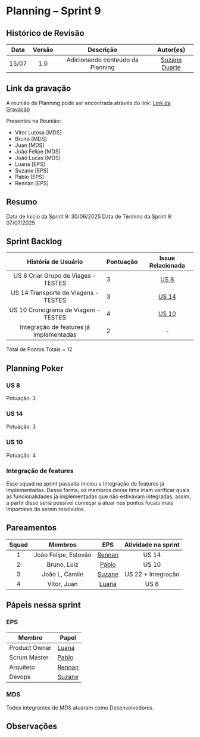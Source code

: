 # Planning – Sprint 9

## Histórico de Revisão
| Data | Versão | Descrição | Autor(es)|
|:----:|:------:|:---------:|:--------:|
| 15/07 | 1.0 | Adicionando conteúdo da Planning | [Suzane Duarte](https://github.com/suzaneaduarte)|

## Link da gravação 

A reunião de Planning pode ser encontrada através do link: [Link da Gravação](https://unbbr.sharepoint.com/sites/Time1-EPSMDS/_layouts/15/stream.aspx?id=%2Fsites%2FTime1%2DEPSMDS%2FDocumentos%20Compartilhados%2FGeneral%2FRecordings%2FReuni%C3%A3o%20em%20General%2D20250702%5F201552%2DGrava%C3%A7%C3%A3o%20de%20Reuni%C3%A3o%2Emp4&referrer=StreamWebApp%2EWeb&referrerScenario=AddressBarCopied%2Eview%2Ed115109f%2D1baa%2D4657%2D8b0a%2D585db80992f1)

Presentes na Reunião:

- Vitor Lutosa [MDS]
- Bruno [MDS]
- Juan [MDS]
- João Felipe [MDS]
- João Lucas [MDS]
- Luana [EPS]
- Suzane [EPS]
- Pablo [EPS]
- Rennan [EPS]

## Resumo 

Data de Início da Sprint 9: 30/06/2025
Data de Término da Sprint 9: 07/07/2025

## Sprint Backlog

| **História de Usuário**                                                            | **Pontuação** | **Issue Relacionada**|
| :--------------------------------------------------------------------: | :------------- | :-----------: | 
| US 8 Criar Grupo de Viages - TESTES | 3 |       [US 8](https://github.com/fga-eps-mds/2025.1-VaiPelaSombra-docs/issues/20)       | 
| US 14 Transporte de Viagens - TESTES | 3 |       [US 14](https://github.com/fga-eps-mds/2025.1-VaiPelaSombra-docs/issues/32)       | 
| US 10 Cronograma de Viagem - TESTES | 4 |       [US 10](https://github.com/fga-eps-mds/2025.1-VaiPelaSombra-docs/issues/22)       | 
| Integração de features já implementadas | 2 |       -       | 

Total de Pontos Totais = 12

## Planning Poker 

### US 8 

Potuação: 3

### US 14

Potuação: 3

### US 10

Potuação: 4

### Integração de features

Esse squad na sprint passada iniciou a Integração de features já implementadas. Dessa forma, os membros desse time iriam verificar quais as funcionalidades já implementadas que não estivavam integradas, assim, a partir disso seria possível começar a atuar nos pontos focais mais importates de serem resolvidos. 

## Pareamentos

| Squad | Membros | EPS | Atividade na sprint |
|:--------: | :-------: | :-------:| :-----:|
| 1 | João Felipe, Estevão | [Rennan](https://github.com/renannOgomes) | US 14 |
| 2 | Bruno, Luiz | [Pablo](https://github.com/PabloGJBS) | US 10  |
| 3 | João L, Camile | [Suzane](https://github.com/suzaneaduarte) | US 22 + Integração |
| 4 | Vitor, Juan | [Luana](https://github.com/luanatorress) | US 8 |

## Pápeis nessa sprint

### EPS

Membro| Papel
------------ | --------------
Product Owner |  [Luana](https://github.com/luanatorress)
Scrum Master | [Pablo](https://github.com/PabloGJBS) 
Arquiteto | [Rennan](https://github.com/renannOgomes)
Devops | [Suzane](https://github.com/suzaneaduarte) 

### MDS

Todos integrantes de MDS atuaram como Desenvolvedores. 

## Observações
